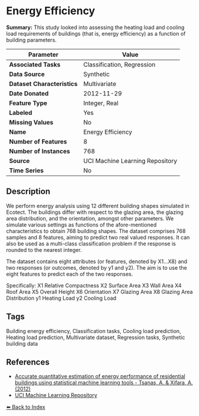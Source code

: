 # Energy Efficiency

**Summary:** This study looked into assessing the heating load and cooling load requirements of buildings (that is, energy efficiency) as a function of building parameters.

| Parameter | Value |
| --- | --- |
| **Associated Tasks** | Classification, Regression |
| **Data Source** | Synthetic |
| **Dataset Characteristics** | Multivariate |
| **Date Donated** | 2012-11-29 |
| **Feature Type** | Integer, Real |
| **Labeled** | Yes |
| **Missing Values** | No |
| **Name** | Energy Efficiency |
| **Number of Features** | 8 |
| **Number of Instances** | 768 |
| **Source** | UCI Machine Learning Repository |
| **Time Series** | No |

## Description

We perform energy analysis using 12 different building shapes simulated in Ecotect. The buildings differ with respect to the glazing area, the glazing area distribution, and the orientation, amongst other parameters. We simulate various settings as functions of the afore-mentioned characteristics to obtain 768 building shapes. The dataset comprises 768 samples and 8 features, aiming to predict two real valued responses. It can also be used as a multi-class classification problem if the response is rounded to the nearest integer.

The dataset contains eight attributes (or features, denoted by X1...X8) and two responses (or outcomes, denoted by y1 and y2). The aim is to use the eight features to predict each of the two responses.

Specifically:
X1 Relative Compactness
X2 Surface Area
X3 Wall Area
X4 Roof Area
X5 Overall Height
X6 Orientation
X7 Glazing Area
X8 Glazing Area Distribution
y1 Heating Load
y2 Cooling Load

## Tags

Building energy efficiency, Classification tasks, Cooling load prediction, Heating load prediction, Multivariate dataset, Regression tasks, Synthetic building data

## References

- [Accurate quantitative estimation of energy performance of residential buildings using statistical machine learning tools - Tsanas, A. & Xifara, A. (2012)](https://www.semanticscholar.org/paper/Accurate-quantitative-estimation-of-energy-of-using-Tsanas-Xifara/719e65379c5959141180a45f540f707d583b8ce2)
- [UCI Machine Learning Repository](https://archive.ics.uci.edu/ml/datasets/Energy+efficiency)

[⬅️ Back to Index](../README.md)
